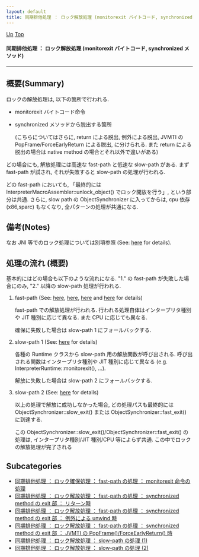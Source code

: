 ```yaml
---
layout: default
title: 同期排他処理 ： ロック解放処理 (monitorexit バイトコード, synchronized メソッド)
---
```

[Up](no2114NIs.html) [Top](../index.html)

#### 同期排他処理 ： ロック解放処理 (monitorexit バイトコード, synchronized メソッド)

--- 
## 概要(Summary)
ロックの解放処理は, 以下の箇所で行われる.

  * monitorexit バイトコード命令

  * synchronized メソッドから脱出する箇所

    (こちらについてはさらに, return による脱出, 例外による脱出, JVMTI の PopFrame/ForceEarlyReturn による脱出, に分けられる.
     また return による脱出の場合は native method の場合とそれ以外で違いがある)

どの場合にも, 解放処理には高速な fast-path と低速な slow-path がある.
まず fast-path が試され, それが失敗すると slow-path の処理が行われる.

どの fast-path においても,
「最終的には InterpreterMacroAssembler::unlock_object() でロック開放を行う」,
という部分は共通.
さらに, slow path の ObjectSynchronizer に入ってからは, cpu 依存(x86,sparc) もなくなり, 全パターンの処理が共通になる.

## 備考(Notes)
なお JNI 等でのロック処理については別項参照 (See: [here](no5248b4E.html) for details).

## 処理の流れ (概要)
基本的にはどの場合も以下のような流れになる.
"1." の fast-path が失敗した場合にのみ, "2." 以降の slow-path 処理が行われる.

1. fast-path (See: [here](noQFS71luo.html), [here](noW9zIplom.html), [here](noA8GKT6vy.html) and [here](nom8Tnx-bW.html) for details)

   fast-path での解放処理が行われる.
   行われる処理自体はインタープリタ種別や JIT 種別に応じて異なる. また CPU に応じても異なる.
   
   確保に失敗した場合は slow-path 1 にフォールバックする.

2. slow-path 1 (See: [here](noqn8CuSLG.html) for details)

   各種の Runtime クラスから slow-path 用の解放関数が呼び出される.
   呼び出される関数はインタープリタ種別や JIT 種別に応じて異なる
   (e.g. InterpreterRuntime::monitorexit(), ...).

   解放に失敗した場合は slow-path 2 にフォールバックする.

3. slow-path 2 (See: [here](noS3vRzujM.html) for details)

   以上の処理で解放に成功しなかった場合,
   どの処理パスも最終的には 
   ObjectSynchronizer::slow_exit() または ObjectSynchronizer::fast_exit() に到達する.
   
   この ObjectSynchronizer::slow_exit()/ObjectSynchronizer::fast_exit() の処理は, 
   インタープリタ種別/JIT 種別/CPU 等によらず共通.
   この中でロックの解放処理が完了される




## Subcategories
* [同期排他処理 ： ロック確保処理 ： fast-path の処理 ： monitorexit 命令の処理](noQFS71luo.html)
* [同期排他処理 ： ロック解放処理 ： fast-path の処理 ： synchronized method の exit 部 ： リターン時](noW9zIplom.html)
* [同期排他処理 ： ロック解放処理 ： fast-path の処理 ： synchronized method の exit 部 ： 例外による unwind 時](noA8GKT6vy.html)
* [同期排他処理 ： ロック解放処理 ： fast-path の処理 ： synchronized method の exit 部 ： JVMTI の PopFrame()/ForceEarlyReturn() 時](nom8Tnx-bW.html)
* [同期排他処理 ： ロック解放処理 ： slow-path の処理 (1)](noqn8CuSLG.html)
* [同期排他処理 ： ロック解放処理 ： slow-path の処理 (2)](noS3vRzujM.html)




